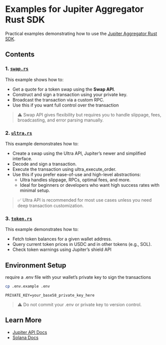 # Examples for Jupiter Aggregator Rust SDK

Practical examples demonstrating how to use the [Jupiter Aggregator Rust SDK](https://crates.io/crates/jup-ag-sdk).

## Contents

### 1. [`swap.rs`](https://github.com/thrishank/jup-ag-sdk/blob/main/examples/src/swap.rs)

This example shows how to:

- Get a quote for a token swap using the **Swap API**.
- Construct and sign a transaction using your private key.
- Broadcast the transaction via a custom RPC.
- Use this if you want full control over the transaction

> &#9888; Swap API gives flexibility but requires you to handle slippage, fees, broadcasting, and error parsing manually.

### 2. [`ultra.rs`](https://github.com/thrishank/jup-ag-sdk/blob/main/examples/src/ultra.rs)

This example demonstrates how to:

- Create a swap using the Ultra API, Jupiter’s newer and simplified interface.
- Decode and sign a transaction.
- Execute the transaction using ultra_execute_order.
- Use this if you prefer ease-of-use and high-level abstractions:
  - Ultra handles slippage, RPCs, optimal fees, and more.
  - Ideal for beginners or developers who want high success rates with minimal setup.

> ✅ Ultra API is recommended for most use cases unless you need deep transaction customization.

### 3. [`token.rs`](https://github.com/thrishank/jup-ag-sdk/blob/main/examples/src/token.rs)

This example demonstrates how to:

- Fetch token balances for a given wallet address.
- Query current token prices in USDC and in other tokens (e.g., SOL).
- Check token warnings using Jupiter’s shield API

## Environment Setup

require a .env file with your wallet’s private key to sign the transactions

```bash
cp .env.example .env
```

```
PRIVATE_KEY=your_base58_private_key_here
```

> &#9888; Do not commit your .env or private key to version control.

## Learn More

- [Jupiter API Docs](https://dev.jup.ag/)
- [Solana Docs](https://solana.com/docs)
